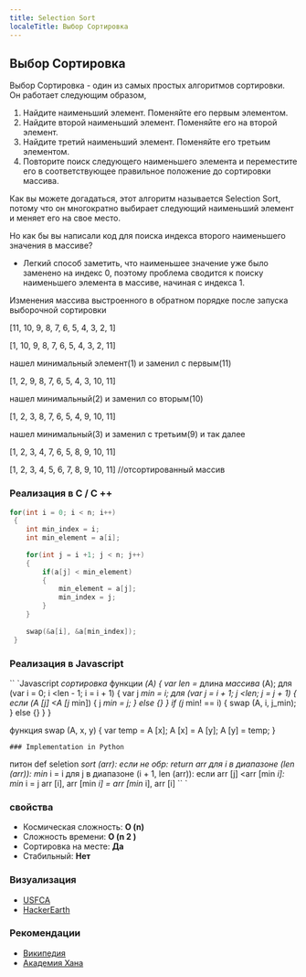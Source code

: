 ```yaml
---
title: Selection Sort
localeTitle: Выбор Сортировка
---
```

## Выбор Сортировка

Выбор Сортировка - один из самых простых алгоритмов сортировки. Он работает следующим образом,

1.  Найдите наименьший элемент. Поменяйте его первым элементом.
2.  Найдите второй наименьший элемент. Поменяйте его на второй элемент.
3.  Найдите третий наименьший элемент. Поменяйте его третьим элементом.
4.  Повторите поиск следующего наименьшего элемента и переместите его в соответствующее правильное положение до сортировки массива.

Как вы можете догадаться, этот алгоритм называется Selection Sort, потому что он многократно выбирает следующий наименьший элемент и меняет его на свое место.

Но как бы вы написали код для поиска индекса второго наименьшего значения в массиве?

*   Легкий способ заметить, что наименьшее значение уже было заменено на индекс 0, поэтому проблема сводится к поиску наименьшего элемента в массиве, начиная с индекса 1.

Изменения массива выстроенного в обратном порядке после запуска выборочной сортировки

[11, 10, 9, 8, 7, 6, 5, 4, 3, 2, 1]



[1, 10, 9, 8, 7, 6, 5, 4, 3, 2, 11]

нашел минимальный элемент(1) и заменил с первым(11)

[1, 2, 9, 8, 7, 6, 5, 4, 3, 10, 11]

нашел минимальный(2) и заменил со вторым(10)

[1, 2, 3, 8, 7, 6, 5, 4, 9, 10, 11]

нашел минимальный(3) и заменил с третьим(9) и так далее

[1, 2, 3, 4, 7, 6, 5, 8, 9, 10, 11]

[1, 2, 3, 4, 5, 6, 7, 8, 9, 10, 11]   //отсортированный массив

### Реализация в C / C ++

```C
for(int i = 0; i < n; i++) 
 { 
    int min_index = i; 
    int min_element = a[i]; 
 
    for(int j = i +1; j < n; j++) 
    { 
        if(a[j] < min_element) 
        { 
            min_element = a[j]; 
            min_index = j; 
        } 
    } 
 
    swap(&a[i], &a[min_index]); 
 } 
```

### Реализация в Javascript

\`\` \`Javascript _сортировка_ функции _(A) { var len =_ длина _массива_ (A); для (var i = 0; i <len - 1; i = i + 1) { var j _min = i; для (var j = i + 1; j <len; j = j + 1) { если (A \[j\] <A \[j_ min\]) { j _min = j; } else {} } if (j_ min! == i) { swap (A, i, j\_min); } else {} } }

функция swap (A, x, y) { var temp = A \[x\]; A \[x\] = A \[y\]; A \[y\] = temp; }
```
### Implementation in Python 
```

питон def seletion _sort (arr): если не обр: return arr для i в диапазоне (len (arr)): min_ i = i для j в диапазоне (i + 1, len (arr)): если arr \[j\] <arr \[min _i\]: min_ i = j arr \[i\], arr \[min _i\] = arr \[min_ i\], arr \[i\] \`\` \`

### свойства

*   Космическая сложность: **O (n)**
*   Сложность времени: **O (n 2 )**
*   Сортировка на месте: **Да**
*   Стабильный: **Нет**

### Визуализация

*   [USFCA](https://www.cs.usfca.edu/~galles/visualization/ComparisonSort.html)
*   [HackerEarth](https://www.hackerearth.com/practice/algorithms/sorting/selection-sort/visualize/)

### Рекомендации

*   [Википедия](https://en.wikipedia.org/wiki/Selection_sort)
*   [Академия Хана](https://www.khanacademy.org/computing/computer-science/algorithms#sorting-algorithms)
